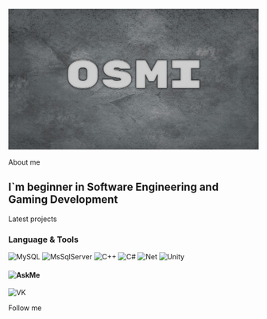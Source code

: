 ![Header](https://github.com/OSMINOZH/OSMINOZH/blob/main/Header.jpg)

About me

## I`m beginner in Software Engineering and Gaming Development

Latest projects

### Language & Tools
![MySQL](https://img.shields.io/badge/MySQL-005C84?style=for-the-badge&logo=mysql&logoColor=white)
![MsSqlServer](https://img.shields.io/badge/Microsoft%20SQL%20Server-CC2927?style=for-the-badge&logo=microsoft%20sql%20server&logoColor=white)
![C++](https://img.shields.io/badge/C%2B%2B-00599C?style=for-the-badge&logo=c%2B%2B&logoColor=white)
![C#](https://img.shields.io/badge/C%23-239120?style=for-the-badge&logo=c-sharp&logoColor=white)
![Net](https://img.shields.io/badge/.NET-5C2D91?style=for-the-badge&logo=.net&logoColor=white)
![Unity](https://img.shields.io/badge/Unity-100000?style=for-the-badge&logo=unity&logoColor=white)

#### ![AskMe](https://img.shields.io/badge/Ask%20me-anything-1abc9c.svg)
![VK](https://img.shields.io/badge/вконтакте-%232E87FB.svg?&style=for-the-badge&logo=vk&logoColor=white)

Follow me
